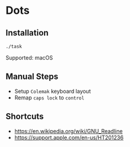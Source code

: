 # Dots

## Installation

```shell
./task
```

Supported: macOS

## Manual Steps

- Setup `Colemak` keyboard layout
- Remap `caps lock` to `control`

## Shortcuts

- <https://en.wikipedia.org/wiki/GNU_Readline>
- <https://support.apple.com/en-us/HT201236>
